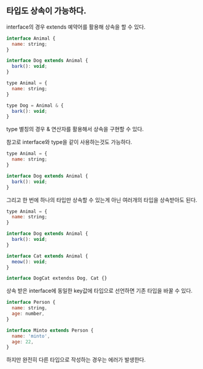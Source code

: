 ## 타입도 상속이 가능하다.

interface의 경우 extends 예약어를 활용해 상속을 할 수 있다.

```js
interface Animal {
  name: string;
}

interface Dog extends Animal {
  bark(): void;
}
```
```js
type Animal = {
  name: string;
}

type Dog = Animal & {
  bark(): void;
}
```

type 별칭의 경우 & 연산자를 활용해서 상속을 구현할 수 있다.

참고로 interface와 type을 같이 사용하는것도 가능하다.

```js
type Animal = {
  name: string;
}

interface Dog extends Animal {
  bark(): void;
}
```

그리고 한 번에 하나의 타입만 상속할 수 있는게 아닌 여러개의 타입을 상속받아도 된다.

```js
type Animal = {
  name: string;
}

interface Dog extends Animal {
  bark(): void;
}

interface Cat extends Animal {
  meow(): void;
}

interface DogCat extendss Dog, Cat {}
```

상속 받은 interface에 동일한 key값에 타입으로 선언하면 기존 타입을 바꿀 수 있다.

```js
interface Person {
  name: string,
  age: number,
}

interface Minto extends Person {
  name: 'minto',
  age: 22,
}

```

하지만 완전히 다른 타입으로 작성하는 경우는 에러가 발생한다. 